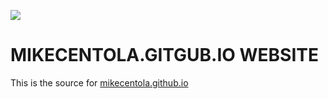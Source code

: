 [![](https://img.shields.io/github/license/mikecentola/mikecentola.github.io.svg)](https://mikecentola.github.io/LICENSE)

# **MIKECENTOLA.GITGUB.IO WEBSITE**

This is the source for [mikecentola.github.io](https://mikecentola.github.io)
